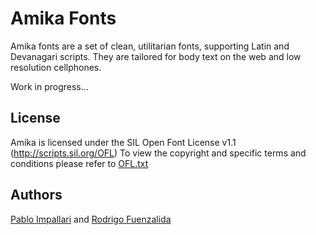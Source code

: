 Amika Fonts
======================

Amika fonts are a set of clean, utilitarian fonts, supporting Latin and Devanagari scripts.
They are tailored for body text on the web and low resolution cellphones.

Work in progress... 

## License

Amika is licensed under the SIL Open Font License v1.1 (<http://scripts.sil.org/OFL>)
To view the copyright and specific terms and conditions please refer to [OFL.txt](https://github.com/impallari/Amika-Devanagari-Fonts/blob/master/OFL.txt)

## Authors

[Pablo Impallari](http://www.impallari.com) and [Rodrigo Fuenzalida](http://www.rfuenzalida.com)